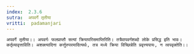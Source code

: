 ```yaml
---
index:  2.3.6
sutra:  अपवर्गे तृतीया
vritti:  padamanjari
---
```


	अपवर्गे तृतीया।। अपवर्गः फलप्राप्तौ सत्यां क्रियापरिसमाप्तिरिति। तत्रैवापवर्गशब्दो लोके प्रसिद्ध इति भावः। कर्तृव्यावृत्ताविति। अशक्त्यादिना कर्त्तुरुपरमादित्यर्थः, तत्र मध्ये क्रिया विच्छिन्नेति प्रवृत्त्यपायः, न त्वपवृक्तेति।।
